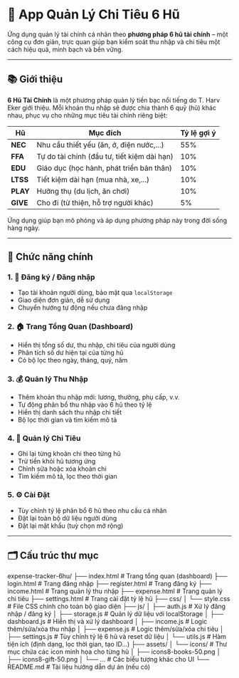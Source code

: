 # 💸 App Quản Lý Chi Tiêu 6 Hũ

Ứng dụng quản lý tài chính cá nhân theo **phương pháp 6 hũ tài chính** – một công cụ đơn giản, trực quan giúp bạn kiểm soát thu nhập và chi tiêu một cách hiệu quả, minh bạch và bền vững.

---

## 📚 Giới thiệu

**6 Hũ Tài Chính** là một phương pháp quản lý tiền bạc nổi tiếng do T. Harv Eker giới thiệu. Mỗi khoản thu nhập sẽ được chia thành 6 quỹ (hũ) khác nhau, phục vụ cho những mục tiêu tài chính riêng biệt:

| Hũ | Mục đích | Tỷ lệ gợi ý |
|----|----------|-------------|
| **NEC** | Nhu cầu thiết yếu (ăn, ở, điện nước,...) | 55% |
| **FFA** | Tự do tài chính (đầu tư, tiết kiệm dài hạn) | 10% |
| **EDU** | Giáo dục (học hành, phát triển bản thân) | 10% |
| **LTSS** | Tiết kiệm dài hạn (mua nhà, xe,...) | 10% |
| **PLAY** | Hưởng thụ (du lịch, ăn chơi) | 10% |
| **GIVE** | Cho đi (từ thiện, hỗ trợ người khác) | 5% |

Ứng dụng giúp bạn mô phỏng và áp dụng phương pháp này trong đời sống hàng ngày.

---

## 🚀 Chức năng chính

### 1. 👤 Đăng ký / Đăng nhập
- Tạo tài khoản người dùng, bảo mật qua `localStorage`
- Giao diện đơn giản, dễ sử dụng
- Chuyển hướng tự động nếu chưa đăng nhập

### 2. 🏠 Trang Tổng Quan (Dashboard)
- Hiển thị tổng số dư, thu nhập, chi tiêu của người dùng
- Phân tích số dư hiện tại của từng hũ
- Có bộ lọc theo ngày, tháng, quý, năm

### 3. 💰 Quản lý Thu Nhập
- Thêm khoản thu nhập mới: lương, thưởng, phụ cấp, v.v.
- Tự động phân bổ thu nhập vào 6 hũ theo tỷ lệ
- Hiển thị danh sách thu nhập chi tiết
- Bộ lọc thời gian và tìm kiếm mô tả

### 4. 💸 Quản lý Chi Tiêu
- Ghi lại từng khoản chi theo từng hũ
- Trừ tiền khỏi hũ tương ứng
- Chỉnh sửa hoặc xóa khoản chi
- Tìm kiếm mô tả, lọc theo thời gian

### 5. ⚙️ Cài Đặt
- Tùy chỉnh tỷ lệ phân bổ 6 hũ theo nhu cầu cá nhân
- Đặt lại toàn bộ dữ liệu người dùng
- Đặt lại mật khẩu (tuỳ chọn mở rộng)

---

## 🗂️ Cấu trúc thư mục
expense-tracker-6hu/
├── index.html              # Trang tổng quan (dashboard)
├── login.html              # Trang đăng nhập
├── register.html           # Trang đăng ký
├── income.html             # Trang quản lý thu nhập
├── expense.html            # Trang quản lý chi tiêu
├── settings.html           # Trang cài đặt tỷ lệ hũ
├── css/
│   └── style.css           # File CSS chính cho toàn bộ giao diện
├── js/
│   ├── auth.js             # Xử lý đăng nhập / đăng ký
│   ├── storage.js          # Quản lý dữ liệu với localStorage
│   ├── dashboard.js        # Hiển thị và xử lý dashboard
│   ├── income.js           # Logic thêm/sửa/xóa thu nhập
│   ├── expense.js          # Logic thêm/sửa/xóa chi tiêu
│   ├── settings.js         # Tùy chỉnh tỷ lệ 6 hũ và reset dữ liệu
│   └── utils.js            # Hàm tiện ích (định dạng, lọc thời gian, tạo ID...)
├── assets/
│   └── icons/              # Thư mục chứa các icon minh họa cho từng hũ
│       ├── icons8-books-50.png
│       ├── icons8-gift-50.png
│       └── ...             # Các biểu tượng khác cho UI
└── README.md               # Tài liệu hướng dẫn dự án (nếu có)

